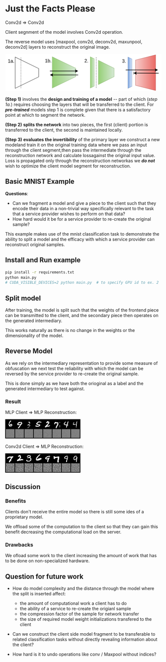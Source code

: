 # Just the Facts Please

Conv2d => Conv2d

Client segnment of the model involves Conv2d operation.

The reverse model uses [maxpool, conv2d, deconv2d, maxunpool, deconv2d] layers to reconstruct the original image.

![Framework](https://raw.githubusercontent.com/jmwample/diff-nn/master/img/diffnn_framework.png)

**(Step 1)** involves the __design and training of a model__ -- part of which
(*step 1a.*) requires choosing the layers that will be transferred to the client. For
***pre-trained*** models step 1 is complete given that there is a satisfactory
point at which to segment the network.

**(Step 2)** __splits the network__ into two pieces, the first (client) portion
is transferred to the client, the second is maintained locally.


**(Step 3)** __evaluates the invertibility__ of the primary layer we construct
a new modeland train it on the original training data where we pass an input through
the client segment,then pass the intermediate through the reconstruction network and
calculate lossagainst the original input value. Loss is propagated only through the
reconstruction networkas we ***do not*** wish to optimize the client model segment
for reconstruction.

## Basic MNIST Example

**Questions**:

* Can we fragment a model and give a piece to the client such that they encode their data in
a non-trivial way specifically relevant to the task that a service provider wishes to perform on that
data?
* How hard would it be for a service provider to re-create the original sample?  

This example makes use of the mnist classification task to demonstrate the ability to split a model
and the efficacy with which a service provider can reconstruct original samples.

## Install and Run example

```bash
pip install -r requirements.txt
python main.py
# CUDA_VISIBLE_DEVICES=2 python main.py  # to specify GPU id to ex. 2
```

## Split model

After training, the model is split such that the weights of the frontend piece can be transmitted to
the client, and the secondary piece then operates on the generated intermediary.

This works naturally as there is no change in the weights or the dimensionality of the model.

## Reverse Model

As we rely on the intermediary representation to provide some measure of obfuscation we next test
the reliability with which the model can be reversed by the service provider to re-create the original
sample.

This is done simply as we have both the orioginal as a label and the generated intermediary to test against.

### Result

MLP Client => MLP Reconstruction:

![](https://raw.githubusercontent.com/jmwample/diff-nn/master/img/reconstruction_10_ll.png)

Conv2d Client => MLP Reconstruction:

![](https://raw.githubusercontent.com/jmwample/diff-nn/master/img/reconstruction_10_cl.png)

## Discussion

### Benefits

Clients don't receive the entire model so there is still some ides of a proprietary model.

We offload some of the computation to the client so that they can gain this benefit decreasing
the computational load on the server.

### Drawbacks

We ofload some work to the client increasing the amount of work that has to be done on
non-specialized hardware.

## Question for future work

* How do model complexity and the distance through the model where the split is inserted affect:
    - the amount of computational work a client has to do
    - the ability of a service to re-create the origianl sample
    - the compression factor of the sample for network transfer
    - the size of required model weight initializations transfered to the client

* Can we construct the client side model fragment to be transferable to related classification tasks
without directly revealing information about the client?

* How hard is it to undo operations like conv / Maxpool without indices?
